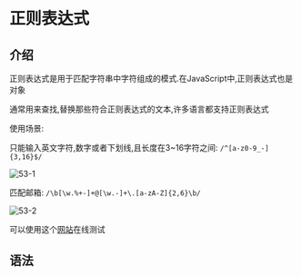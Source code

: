 # 正则表达式

## 介绍

正则表达式是用于匹配字符串中字符组成的模式.在JavaScript中,正则表达式也是对象

通常用来查找,替换那些符合正则表达式的文本,许多语言都支持正则表达式

使用场景:

只能输入英文字符,数字或者下划线,且长度在3~16字符之间: `/^[a-z0-9_-]{3,16}$/`

![53-1](assets/53-1.png)

匹配邮箱: `/\b[\w.%+-]+@[\w.-]+\.[a-zA-Z]{2,6}\b/`

![53-2](assets/53-2.png)

可以使用这个[网站](https://www.jyshare.com/front-end/854/)在线测试

## 语法


